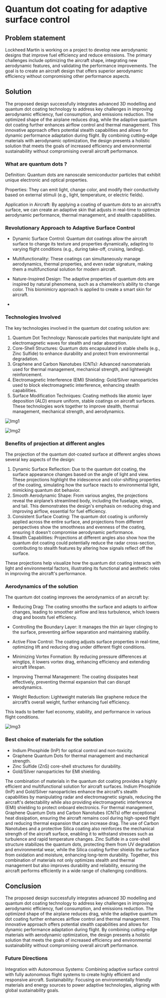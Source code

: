 # Quantum dot coating for adaptive surface control
## Problem statement
Lockheed Martin is working on a project to develop new aerodynamic designs that improve fuel efficiency and reduce emissions. The primary challenges include optimizing the aircraft shape, integrating new aerodynamic features, and validating the performance improvements. The goal is to create an aircraft design that offers superior aerodynamic efficiency without compromising other performance aspects.
## Solution
The proposed design successfully integrates advanced 3D modelling and quantum dot coating technology to address key challenges in improving aerodynamic efficiency, fuel 
consumption, and emissions reduction. The optimized shape of the airplane reduces drag, while the adaptive quantum dot coating further enhances airflow control and thermal 
management. This innovative approach offers potential stealth capabilities and allows for dynamic performance adaptation during flight. By combining cutting-edge materials with 
aerodynamic optimization, the design presents a holistic solution that meets the goals of increased efficiency and environmental sustainability without compromising overall aircraft 
performance. 
### What are quantum dots ?

Definition: Quantum dots are nanoscale semiconductor particles that exhibit unique electronic and optical properties.

Properties: They can emit light, change color, and modify their conductivity based on external stimuli (e.g., light, temperature, or electric fields).

Application in Aircraft: By applying a coating of quantum dots to an aircraft’s surface, we can create an adaptive skin that adjusts in real-time to optimize aerodynamic performance, thermal management, and stealth capabilities.

### Revolutionary Approach to Adaptive Surface Control 

- Dynamic Surface Control: Quantum dot coatings allow the aircraft surface to change its texture and properties dynamically, adapting to varying flight conditions (e.g., during take-off, cruising, landing). 

- Multifunctionality: These coatings can simultaneously manage aerodynamics, thermal properties, and even radar signature, making them a multifunctional solution for modern aircraft. 

- Nature-Inspired Design: The adaptive properties of quantum dots are inspired by natural phenomena, such as a chameleon’s ability to change color. This biomimicry approach is applied to create a smart skin for aircraft.
- 
### Technologies Involved 

The key technologies involved in the quantum dot coating solution are:
1. Quantum Dot Technology: Nanoscale particles that manipulate light and electromagnetic waves for stealth and radar absorption.
2. Core-Shell Structures: Quantum dots encapsulated in stable shells (e.g., Zinc Sulfide) to enhance durability and protect from environmental degradation.
3. Graphene and Carbon Nanotubes (CNTs): Advanced nanomaterials used for thermal management, mechanical strength, and lightweight reinforcement.
4. Electromagnetic Interference (EMI) Shielding: Gold/Silver nanoparticles used to block electromagnetic interference, enhancing stealth capabilities.
5. Surface Modification Techniques: Coating methods like atomic layer deposition (ALD) ensure uniform, stable coatings on aircraft surfaces. These technologies work together to improve stealth, thermal management, mechanical strength, and aerodynamics.

![Img1](https://github.com/SakshiBiyani02/Quantum-dot-coating-for-adaptive-surface-control/blob/main/Screenshot%202025-07-12%20134829.png?raw=true)

![Img2](https://github.com/SakshiBiyani02/Quantum-dot-coating-for-adaptive-surface-control/blob/main/Screenshot%202025-07-12%20134841.png?raw=true)

### Benefits of projection at different angles 

The projection of the quantum dot-coated surface at different angles shows several key aspects of the design: 
1. Dynamic Surface Reflection: Due to the quantum dot coating, the surface appearance changes based on the angle of light and view. These projections highlight the iridescence and color-shifting properties of the coating, simulating how the surface reacts to environmental light, mimicking quantum dot behavior. 
2. Smooth Aerodynamic Shape: From various angles, the projections reveal the airplane’s streamlined body, including the fuselage, wings, and tail. This demonstrates the design's emphasis on reducing drag and improving airflow, essential for fuel efficiency. 
3. Consistent Surface Coating: The quantum dot coating is uniformly applied across the entire surface, and projections from different perspectives show the smoothness and evenness of the coating, ensuring it doesn't compromise aerodynamic performance. 
4. Stealth Capabilities: Projections at different angles also show how the quantum dot coating could potentially reduce the radar cross-section, contributing to stealth features by altering how signals reflect off the surface. 

These projections help visualize how the quantum dot coating interacts with light and environmental factors, illustrating its functional and aesthetic roles in improving the aircraft's performance.

### Aerodynamics of the solution 

The quantum dot coating improves the aerodynamics of an aircraft by:

- Reducing Drag: The coating smooths the surface and adapts to airflow changes, leading to smoother airflow and less turbulence, which lowers drag and boosts fuel efficiency.

- Controlling the Boundary Layer: It manages the thin air layer clinging to the surface, preventing airflow separation and maintaining stability.

- Active Flow Control: The coating adjusts surface properties in real-time, optimizing lift and reducing drag under different flight conditions.

- Minimizing Vortex Formation: By reducing pressure differences at wingtips, it lowers vortex drag, enhancing efficiency and extending aircraft lifespan.

- Improving Thermal Management: The coating dissipates heat effectively, preventing thermal expansion that can disrupt aerodynamics.

- Weight Reduction: Lightweight materials like graphene reduce the aircraft’s overall weight, further enhancing fuel efficiency.

This leads to better fuel economy, stability, and performance in various flight conditions.

![Img3](https://github.com/SakshiBiyani02/Quantum-dot-coating-for-adaptive-surface-control/blob/main/Screenshot%202025-07-12%20134953.png?raw=true)

### Best choice of materials for the solution

- Indium Phosphide (InP) for optical control and non-toxicity.
- Graphene Quantum Dots for thermal management and mechanical strength.
- Zinc Sulfide (ZnS) core-shell structures for durability.
- Gold/Silver nanoparticles for EMI shielding. 

The combination of materials in the quantum dot coating provides a highly efficient and multifunctional solution for aircraft surfaces. Indium Phosphide (InP) and Gold/Silver nanoparticles enhance the aircraft's stealth capabilities by manipulating radar and electromagnetic signals, reducing the aircraft's detectability while also providing electromagnetic interference (EMI) shielding to protect onboard electronics. For thermal management, Graphene Quantum Dots and Carbon Nanotubes (CNTs) offer exceptional heat dissipation, ensuring the aircraft remains cool during high-speed flight and reducing thermal expansion that can increase drag. The use of Carbon Nanotubes and a protective Silica coating also reinforces the mechanical strength of the aircraft surface, enabling it to withstand stresses such as turbulence and rapid temperature changes. Zinc Sulfide in a core-shell structure stabilizes the quantum dots, protecting them from UV degradation and environmental wear, while the Silica coating further shields the surface from oxidation and moisture, enhancing long-term durability. Together, this combination of materials not only optimizes stealth and thermal management but also improves durability and reliability, ensuring the aircraft performs efficiently in a wide range of challenging conditions.

## Conclusion 
The proposed design successfully integrates advanced 3D modelling and quantum dot coating technology to address key challenges in improving aerodynamic efficiency, fuel consumption, and emissions reduction. The optimized shape of the airplane reduces drag, while the adaptive quantum dot coating further enhances airflow control and thermal management. This innovative approach offers potential stealth capabilities and allows for dynamic performance adaptation during flight. By combining cutting-edge materials with aerodynamic optimization, the design presents a holistic solution that meets the goals of increased efficiency and environmental sustainability without compromising overall aircraft performance.

### Future Directions
Integration with Autonomous Systems: Combining adaptive surface control with fully autonomous flight systems to create highly efficient and responsive aircraft.
Sustainability: Focusing on environmentally friendly materials and energy sources to power adaptive technologies, aligning with global sustainability goals.



